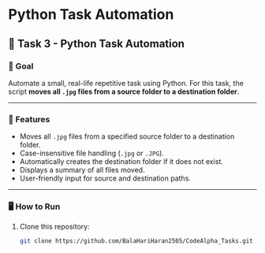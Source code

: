 # Python Task Automation

## 📝 Task 3 - Python Task Automation

### 🎯 Goal
Automate a small, real-life repetitive task using Python. For this task, the script **moves all `.jpg` files from a source folder to a destination folder**.

---

### 🔹 Features
- Moves all `.jpg` files from a specified source folder to a destination folder.  
- Case-insensitive file handling (`.jpg` or `.JPG`).  
- Automatically creates the destination folder if it does not exist.  
- Displays a summary of all files moved.  
- User-friendly input for source and destination paths.  

---

### 🖥️ How to Run
1. Clone this repository:
   ```bash
   git clone https://github.com/BalaHariHaran2505/CodeAlpha_Tasks.git
